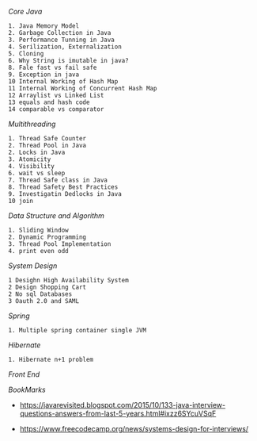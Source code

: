 _Core Java_

    1. Java Memory Model
    2. Garbage Collection in Java
    3. Performance Tunning in Java
    4. Serilization, Externalization
    5. Cloning
    6. Why String is imutable in java?
    8. Fale fast vs fail safe
    9. Exception in java
    10 Internal Working of Hash Map
    11 Internal Working of Concurrent Hash Map
    12 Arraylist vs Linked List
    13 equals and hash code
    14 comparable vs comparator
    
_Multithreading_
 
    1. Thread Safe Counter
    2. Thread Pool in Java
    2. Locks in Java
    3. Atomicity 
    4. Visibility
    6. wait vs sleep
    7. Thread Safe class in Java
    8. Thread Safety Best Practices
    9. Investigatin Dedlocks in Java
    10 join 
    
_Data Structure and Algorithm_ 

    1. Sliding Window
    2. Dynamic Programming
    3. Thread Pool Implementation
    4. print even odd
    
_System Design_

    1 Desighn High Availability System
    2 Design Shopping Cart
    2 No sql Databases
    3 Oauth 2.0 and SAML 
    
_Spring_
 
    1. Multiple spring container single JVM

_Hibernate_

    1. Hibernate n+1 problem

_Front End_

_BookMarks_
    
- https://javarevisited.blogspot.com/2015/10/133-java-interview-questions-answers-from-last-5-years.html#ixzz6SYcuVSqF
    
- https://www.freecodecamp.org/news/systems-design-for-interviews/
    